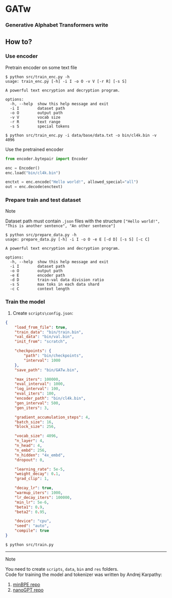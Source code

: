 # GATw
### Generative Alphabet Transformers write

## How to?
### Use encoder
Pretrain encoder on some text file

```shell
$ python src/train_enc.py -h
usage: train_enc.py [-h] -i I -o O -v V [-r R] [-s S]

A powerful text encryption and decryption program.

options:
  -h, --help  show this help message and exit
  -i I        dataset path
  -o O        output path
  -v V        vocab size
  -r R        text range
  -s S        special tokens

$ python src/train_enc.py -i data/base/data.txt -o bin/cl4k.bin -v 4096
```

Use the pretrained encoder

```python
from encoder.bytepair import Encoder

enc = Encoder()
enc.load("bin/cl4k.bin")

enctxt = enc.encode("Hello world!", allowed_special="all")
out = enc.decode(enctext)
```

### Prepare train and test dataset
> [!NOTE]
> Dataset path must contain `.json` files with the structure `["Hello world!", "This is another sentence", "An other sentence"]`

```shell
$ python src/prepare_data.py -h
usage: prepare_data.py [-h] -i I -o O -e E [-d D] [-s S] [-c C]

A powerful text encryption and decryption program.

options:
  -h, --help  show this help message and exit
  -i I        dataset path
  -o O        output path
  -e E        encoder path
  -d D        train-val data division ratio
  -s S        max toks in each data shard
  -c C        context length
```

### Train the model
1. Create `scripts\config.json`:

```json
{
	"load_from_file": true,
	"train_data": "bin/train.bin",
	"val_data": "bin/val.bin",
	"init_from": "scratch",

	"checkpoints": {
		"path": "bin/checkpoints",
		"interval": 1000
	},
	"save_path": "bin/GATw.bin",

	"max_iters": 100000,
	"eval_interval": 1000,
	"log_interval": 100,
	"eval_iters": 100,
	"encoder_path": "bin/cl4k.bin",
	"gen_interval": 500,
	"gen_iters": 3,

	"gradient_accumulation_steps": 4,
	"batch_size": 16,
	"block_size": 256,

	"vocab_size": 4096,
	"n_layer": 4,
	"n_head": 4,
	"n_embd": 256,
	"n_hidden": "4x_embd",
	"dropout": 0,

	"learning_rate": 5e-5,
	"weight_decay": 0.1,
	"grad_clip": 1,

	"decay_lr": true,
	"warmup_iters": 1000,
	"lr_decay_iters": 100000,
	"min_lr": 5e-6,
	"beta1": 0.9,
	"beta2": 0.95,

	"device": "cpu",
	"seed": "auto",
	"compile": true
}
```

```shell
$ python src/train.py
```

---

> [!NOTE]
> You need to create `scripts`, `data`, `bin` and `res` folders.<br>
> Code for training the model and tokenizer was written by Andrej Karpathy:<br>
> 1. [minBPE repo](https://github.com/karpathy/minbpe/)<br>
> 2. [nanoGPT repo](https://github.com/karpathy/nanoGPT/)
